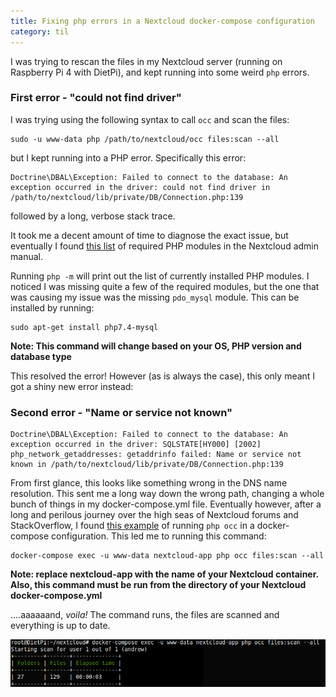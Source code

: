 ```yaml
---
title: Fixing php errors in a Nextcloud docker-compose configuration
category: til
---
```


I was trying to rescan the files in my Nextcloud server (running on Raspberry Pi 4 with DietPi), and kept running into some weird `php` errors.

### First error - "could not find driver"

I was trying using the following syntax to call `occ` and scan the files:

```
sudo -u www-data php /path/to/nextcloud/occ files:scan --all
```

but I kept running into a PHP error. Specifically this error:

```
Doctrine\DBAL\Exception: Failed to connect to the database: An exception occurred in the driver: could not find driver in /path/to/nextcloud/lib/private/DB/Connection.php:139
```

followed by a long, verbose stack trace.

It took me a decent amount of time to diagnose the exact issue, but eventually I found [this list](https://docs.nextcloud.com/server/20/admin_manual/installation/source_installation.html#prerequisites-for-manual-installation) of required PHP modules in the Nextcloud admin manual.

Running `php -m` will print out the list of currently installed PHP modules. I noticed I was missing quite a few of the required modules, but the one that was causing my issue was the missing `pdo_mysql` module.
This can be installed by running:

```
sudo apt-get install php7.4-mysql
```
**Note: This command will change based on your OS, PHP version and database type**

This resolved the error! However (as is always the case), this only meant I got a shiny new error instead:  

### Second error - "Name or service not known"

```
Doctrine\DBAL\Exception: Failed to connect to the database: An exception occurred in the driver: SQLSTATE[HY000] [2002] php_network_getaddresses: getaddrinfo failed: Name or service not known in /path/to/nextcloud/lib/private/DB/Connection.php:139
```

From first glance, this looks like something wrong in the DNS name resolution. This sent me a long way down the wrong path, changing a whole bunch of things in my docker-compose.yml file.
Eventually however, after a long and perilous journey over the high seas of Nextcloud forums and StackOverflow, I found [this example](https://techoverflow.net/2020/07/17/how-to-run-nextcloud-php-occ-in-a-docker-compose-configuration/) of running `php occ` in a docker-compose configuration.
This led me to running this command:

```
docker-compose exec -u www-data nextcloud-app php occ files:scan --all
```
**Note: replace nextcloud-app with the name of your Nextcloud container. Also, this command must be run from the directory of your Nextcloud docker-compose.yml**

....aaaaaand, *voila!* The command runs, the files are scanned and everything is up to date.

![terminal output showing the files that have been successfully been scanned](/assets/images/occ.png)
